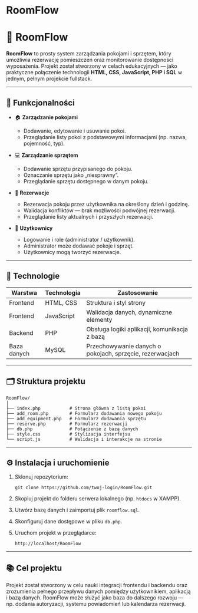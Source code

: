# RoomFlow

# 🏢 RoomFlow

**RoomFlow** to prosty system zarządzania pokojami i sprzętem, który umożliwia rezerwację pomieszczeń oraz monitorowanie dostępności wyposażenia.
Projekt został stworzony w celach edukacyjnych — jako praktyczne połączenie technologii **HTML, CSS, JavaScript, PHP i SQL** w jednym, pełnym projekcie fullstack.

---

## 🚀 Funkcjonalności

* 🏠 **Zarządzanie pokojami**

  * Dodawanie, edytowanie i usuwanie pokoi.
  * Przeglądanie listy pokoi z podstawowymi informacjami (np. nazwa, pojemność, typ).

* 💻 **Zarządzanie sprzętem**

  * Dodawanie sprzętu przypisanego do pokoju.
  * Oznaczanie sprzętu jako „niesprawny”.
  * Przeglądanie sprzętu dostępnego w danym pokoju.

* 📅 **Rezerwacje**

  * Rezerwacja pokoju przez użytkownika na określony dzień i godzinę.
  * Walidacja konfliktów — brak możliwości podwójnej rezerwacji.
  * Przeglądanie listy aktualnych i przyszłych rezerwacji.

* 👤 **Użytkownicy**

  * Logowanie i role (administrator / użytkownik).
  * Administrator może dodawać pokoje i sprzęt.
  * Użytkownicy mogą tworzyć rezerwacje.

---

## 🧩 Technologie

| Warstwa     | Technologia | Zastosowanie                                             |
| ----------- | ----------- | -------------------------------------------------------- |
| Frontend    | HTML, CSS   | Struktura i styl strony                                  |
| Frontend    | JavaScript  | Walidacja danych, dynamiczne elementy                    |
| Backend     | PHP         | Obsługa logiki aplikacji, komunikacja z bazą             |
| Baza danych | MySQL       | Przechowywanie danych o pokojach, sprzęcie, rezerwacjach |

---

## 🗂️ Struktura projektu

```
RoomFlow/
│
├── index.php           # Strona główna z listą pokoi
├── add_room.php        # Formularz dodawania nowego pokoju
├── add_equipment.php   # Formularz dodawania sprzętu
├── reserve.php         # Formularz rezerwacji
├── db.php              # Połączenie z bazą danych
├── style.css           # Stylizacja interfejsu
└── script.js           # Walidacja i interakcje na stronie
```

---

## ⚙️ Instalacja i uruchomienie

1. Sklonuj repozytorium:

   ```
   git clone https://github.com/twoj-login/RoomFlow.git
   ```
2. Skopiuj projekt do folderu serwera lokalnego (np. `htdocs` w XAMPP).
3. Utwórz bazę danych i zaimportuj plik `roomflow.sql`.
4. Skonfiguruj dane dostępowe w pliku `db.php`.
5. Uruchom projekt w przeglądarce:

   ```
   http://localhost/RoomFlow
   ```

---

## 📚 Cel projektu

Projekt został stworzony w celu nauki integracji frontendu i backendu oraz zrozumienia pełnego przepływu danych pomiędzy użytkownikiem, aplikacją i bazą danych.
RoomFlow może służyć jako baza do dalszego rozwoju — np. dodania autoryzacji, systemu powiadomień lub kalendarza rezerwacji.
